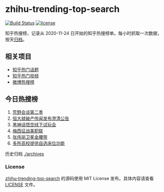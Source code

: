 # zhihu-trending-top-search

[![Build Status](https://github.com/justjavac/zhihu-trending-top-search/workflows/ci/badge.svg?branch=main)](https://github.com/justjavac/zhihu-trending-top-search/actions)
[![license](https://img.shields.io/github/license/justjavac/zhihu-trending-top-search)](https://github.com/justjavac/zhihu-trending-top-search/blob/main/LICENSE)

知乎热搜榜，记录从 2020-11-24 日开始的知乎热搜榜单。每小时抓取一次数据，按天[归档](./archives)。

## 相关项目

- [知乎热门话题](https://github.com/justjavac/zhihu-trending-hot-questions)
- [知乎热门视频](https://github.com/justjavac/zhihu-trending-hot-video)
- [微博热搜榜](https://github.com/justjavac/weibo-trending-hot-search)

## 今日热搜榜

<!-- BEGIN -->
<!-- 最后更新时间 Mon Aug 21 2023 07:05:52 GMT+0800 (China Standard Time) -->

1. [荒野会谈第二季](https://www.zhihu.com/search?q=%E8%8D%92%E9%87%8E%E4%BC%9A%E8%B0%88%E7%AC%AC%E4%BA%8C%E5%AD%A3)
1. [恒大就破产传闻发布澄清公告](https://www.zhihu.com/search?q=%E6%81%92%E5%A4%A7%E5%B0%B1%E7%A0%B4%E4%BA%A7%E4%BC%A0%E9%97%BB%E5%8F%91%E5%B8%83%E6%BE%84%E6%B8%85%E5%85%AC%E5%91%8A)
1. [黑神话悟空线下试玩会](https://www.zhihu.com/search?q=%E9%BB%91%E7%A5%9E%E8%AF%9D%E6%82%9F%E7%A9%BA%E7%BA%BF%E4%B8%8B%E8%AF%95%E7%8E%A9%E4%BC%9A)
1. [梅西征战美职联](https://www.zhihu.com/search?q=%E6%A2%85%E8%A5%BF%E5%BE%81%E6%88%98%E7%BE%8E%E8%81%8C%E8%81%94)
1. [张伟丽卫冕金腰带](https://www.zhihu.com/search?q=%E5%BC%A0%E4%BC%9F%E4%B8%BD%E5%8D%AB%E5%86%95%E9%87%91%E8%85%B0%E5%B8%A6)
1. [多所高校提供自选床位功能](https://www.zhihu.com/search?q=%E5%A4%9A%E6%89%80%E9%AB%98%E6%A0%A1%E6%8F%90%E4%BE%9B%E8%87%AA%E9%80%89%E5%BA%8A%E4%BD%8D%E5%8A%9F%E8%83%BD)

<!-- END -->

历史归档 [./archives](./archives)

### License

[zhihu-trending-top-search](https://github.com/justjavac/zhihu-trending-top-search) 的源码使用 MIT License
发布。具体内容请查看 [LICENSE](./LICENSE) 文件。
